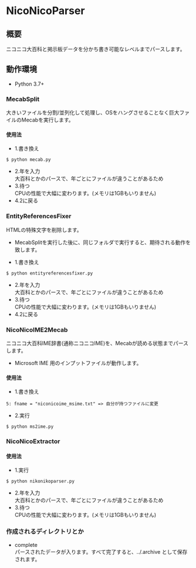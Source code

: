 # NicoNicoParser

## 概要

ニコニコ大百科と掲示板データを分かち書き可能なレベルまでパースします。

## 動作環境
+ Python 3.7+

### MecabSplit
大きいファイルを分割/並列化して処理し、OSをハングさせることなく巨大ファイルのMecabを実行します。

#### 使用法

+ 1.書き換え
```
$ python mecab.py
```
+ 2.年を入力  
大百科とかのパースで、年ごとにファイルが違うことがあるため
+ 3.待つ  
CPUの性能で大幅に変わります。(メモリは1GBもいりません)
+ 4.2に戻る

### EntityReferencesFixer

HTMLの特殊文字を削除します。
+ MecabSplitを実行した後に、同じフォルダで実行すると、期待される動作を致します。

+ 1.書き換え
```
$ python entityreferencesfixer.py
```
+ 2.年を入力  
大百科とかのパースで、年ごとにファイルが違うことがあるため
+ 3.待つ  
CPUの性能で大幅に変わります。(メモリは1GBもいりません)
+ 4.2に戻る

### NicoNicoIME2Mecab

ニコニコ大百科IME辞書\(通称ニコニコIME\)を、Mecabが読める状態までパースします。  
+ Microsoft IME 用のインプットファイルが動作します。

#### 使用法

+ 1.書き換え
```
5: fname = "niconicoime_msime.txt" => 自分が持つファイルに変更
```
+ 2.実行
```
$ python ms2ime.py
```
### NicoNicoExtractor

#### 使用法

+ 1.実行  
```
$ python nikonikoparser.py
```
+ 2.年を入力  
大百科とかのパースで、年ごとにファイルが違うことがあるため  
+ 3.待つ  
CPUの性能で大幅に変わります。(メモリは1GBもいりません)  

### 作成されるディレクトリとか

+ complete  
パースされたデータが入ります。すべて完了すると、../<year>.archive として保存されます。  
